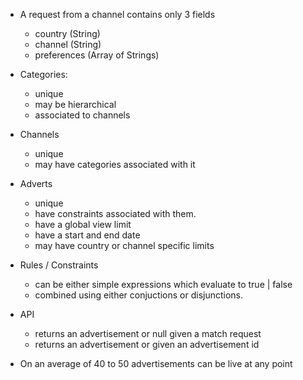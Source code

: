 * A request from a channel contains only 3 fields
	- country (String)
	- channel (String)
	- preferences (Array of Strings)

* Categories:
	- unique
	- may be hierarchical
	- associated to channels

* Channels
	- unique
	- may have categories associated with it

* Adverts
	- unique
	- have constraints associated with them.
	- have a global view limit
	- have a start and end date
	- may have country or channel specific limits

* Rules / Constraints
	- can be either simple expressions which evaluate to true | false
	- combined using either conjuctions or disjunctions.

* API
	- returns an advertisement or null given a match request
	- returns an advertisement or given an advertisement id

* On an average of 40 to 50 advertisements can be live at any point

